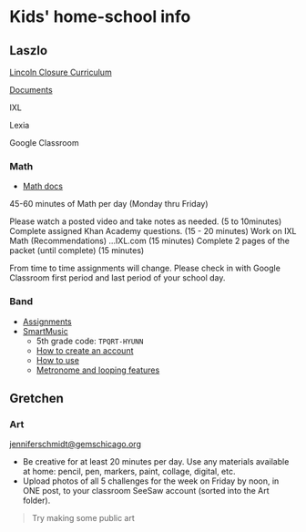 
# Kids' home-school info

## Laszlo

[Lincoln Closure Curriculum](http://www.lincolnelementary.org/5th-grade.html)

[Documents](https://www.dropbox.com/sh/6wssxzci5wb8ujy/AAB58SdzPyTCfH84GqvV076Ya/Grade%205?dl=0)


IXL

Lexia

Google Classroom

### Math

* [Math docs](https://drive.google.com/drive/folders/1zxRll_8Dp5hWZ4IvhREe93sTEuZ9ly6b)

45-60 minutes of Math per day (Monday thru Friday)

Please watch a posted video and take notes as needed. (5 to 10minutes)
Complete assigned Khan Academy questions.
(15 - 20 minutes)
Work on IXL Math (Recommendations) ...IXL.com
(15 minutes)
Complete 2 pages of the packet (until complete)
(15 minutes)

From time to time assignments will change. Please check in with Google Classroom first period and last period of your school day.


### Band

* [Assignments](http://www.lincolnelementary.org/cadet-band.html)
* [SmartMusic](https://www.smartmusic.com/)  
  * 5th grade code:  ```TPQRT-HYUNN```
  * [How to create an account](https://www.youtube.com/watch?v=5iPIVb2cd88)
  * [How to use](https://www.youtube.com/watch?v=165vCCdQJ7U)
  * [Metronome and looping features](https://youtu.be/Anl0HE9awpo)


## Gretchen

### Art

[jenniferschmidt@gemschicago.org](mailto:jenniferschmidt@gemschicago.org)

* Be creative for at least 20 minutes per day. Use any materials available at home: pencil, pen, markers, paint, collage, digital, etc.
* Upload photos of all 5 challenges for the week on Friday by noon, in ONE post, to your classroom SeeSaw account (sorted into the Art folder).

> Try making some public art



